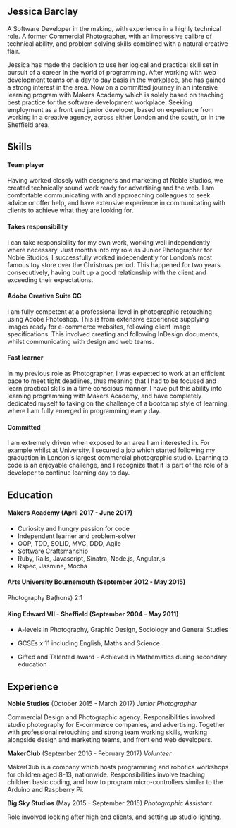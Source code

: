 ## Jessica Barclay

A Software Developer in the making, with experience in a highly technical role. A former Commercial Photographer, with an impressive calibre of technical ability, and problem solving skills combined with a natural creative flair.

Jessica has made the decision to use her logical and practical skill set in pursuit of a career in the world of programming. After working with web development teams on a day to day basis in the workplace, she has gained a strong interest in the area. Now on a committed journey in an intensive learning program with Makers Academy which is solely based on teaching best practice for the software development workplace.
Seeking employment as a front end junior developer, based on experience from working in a creative agency, across either London and the south, or in the Sheffield area.

## Skills


#### Team player

Having worked closely with designers and marketing at Noble Studios, we created technically sound work ready for advertising and the web.
I am comfortable communicating with and approaching colleagues to seek advice or offer help, and have extensive experience in communicating with clients to achieve what they are looking for.


#### Takes responsibility

I can take responsibility for my own work, working well independently where necessary. Just months into my role as Junior Photographer for Noble Studios,
I successfully worked independently for London’s most famous toy store over the Christmas period. This happened for two years consecutively,
having built up a good relationship with the client and exceeding their expectations.


#### Adobe Creative Suite CC

I am fully competent at a professional level in photographic retouching using Adobe Photoshop. This is from extensive experience supplying images ready for e-commerce websites, following client image specifications.
This involved creating and following InDesign documents, whilst communicating with design and web teams.


#### Fast learner

In my previous role as Photographer, I was expected to work at an efficient pace to meet tight deadlines, thus meaning that I had to be focused and learn practical skills in a time conscious manner. I have put this ability into learning programming with Makers Academy, and have completely dedicated myself to taking on the challenge of a bootcamp style of learning, where I am fully emerged in programming every day.


#### Committed

I am extremely driven when exposed to an area I am interested in. For example whilst at University, I secured a job which started following my graduation in London's largest commercial photographic studio.
Learning to code is an enjoyable challenge, and I recognize that it is part of the role of a developer to continue learning day to day.


## Education

#### Makers Academy (April 2017 - June 2017)

- Curiosity and hungry passion for code
- Independent learner and problem-solver
- OOP, TDD, SOLID, MVC, DDD, Agile
- Software Craftsmanship
- Ruby, Rails, Javascript, Sinatra, Node.js, Angular.js
- Rspec, Jasmine, Mocha

#### Arts University Bournemouth (September 2012 - May 2015)

Photography Ba(hons) 2:1

#### King Edward VII - Sheffield (September 2004 - May 2011)

- A-levels in Photography, Graphic Design, Sociology and General Studies

- GCSEs x 11 including English, Maths and Science

- Gifted and Talented award - Achieved in Mathematics during secondary education

## Experience

**Noble Studios** (October 2015 - March 2017)
*Junior Photographer*

Commercial Design and Photographic agency. Responsibilities involved studio photography for E-commerce companies, and advertising. Together with professional retouching and strong team working skills, working alongside design and marketing teams, and front end web developers.


**MakerClub** (September 2016 - February 2017)
*Volunteer*

MakerClub is a company which hosts programming and robotics workshops for children aged 8-13, nationwide.
Responsibilities involve teaching children basic coding, and how to program micro-controllers similar to the Arduino and Raspberry Pi.


**Big Sky Studios** (May 2015 - September 2015)
*Photographic Assistant*

Role involved looking after high end clients, and setting up studio lighting.
